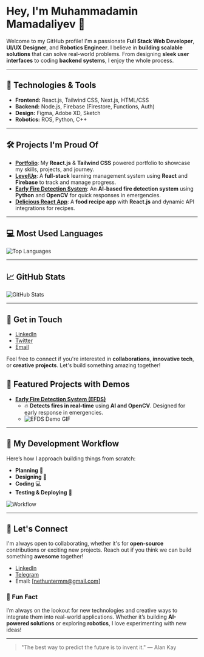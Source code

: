 # Hey, I'm Muhammadamin Mamadaliyev 👋

Welcome to my GitHub profile! I'm a passionate **Full Stack Web Developer**, **UI/UX Designer**, and **Robotics Engineer**. I believe in **building scalable solutions** that can solve real-world problems. From designing **sleek user interfaces** to coding **backend systems**, I enjoy the whole process.

---

## 🚀 Technologies & Tools

- **Frontend:** React.js, Tailwind CSS, Next.js, HTML/CSS
- **Backend:** Node.js, Firebase (Firestore, Functions, Auth)
- **Design:** Figma, Adobe XD, Sketch
- **Robotics:** ROS, Python, C++

---

## 🛠️ Projects I'm Proud Of

- [**Portfolio**](https://mamadaliyev.vercel.app): My **React.js** & **Tailwind CSS** powered portfolio to showcase my skills, projects, and journey.
- [**LevelUp**](https://github.com/mamadaliyev66/LevelUp): A **full-stack** learning management system using **React** and **Firebase** to track and manage progress.
- [**Early Fire Detection System**](https://github.com/mamadaliyev66/EarlyFireDetectionSystem): An **AI-based fire detection system** using **Python** and **OpenCV** for quick responses in emergencies.
- [**Delicious React App**](https://github.com/mamadaliyev66/delicious_-__React_APP__-): A **food recipe app** with **React.js** and dynamic API integrations for recipes.

---

## 💻 Most Used Languages
![Top Languages](https://github-readme-stats.vercel.app/api/top-langs/?username=mamadaliyev66&layout=compact)

---

## 📈 GitHub Stats

![GitHub Stats](https://github-readme-stats.vercel.app/api?username=mamadaliyev66&show_icons=true&theme=radical)

---

## 🔗 Get in Touch

- [LinkedIn](https://www.linkedin.com/in/mamadaliyev) 
- [Twitter](https://twitter.com/mamadaliyev66) 
- [Email](mailto:mamadaliyev66@example.com)

Feel free to connect if you're interested in **collaborations**, **innovative tech**, or **creative projects**. Let's build something amazing together!

## 🚀 Featured Projects with Demos


- [**Early Fire Detection System (EFDS)**](https://github.com/mamadaliyev66/EarlyFireDetectionSystem)
  - 🔥 **Detects fires in real-time** using **AI and OpenCV**. Designed for early response in emergencies.
  - ![EFDS Demo GIF](https://media.giphy.com/media/YZ7IWkBz5sMl5qHcxN/giphy.gif)


---

## 🔨 My Development Workflow

Here’s how I approach building things from scratch:
- **Planning** 🧠
- **Designing** 🎨
- **Coding** 💻
- **Testing & Deploying** 🚀

![Workflow](https://example.com/workflow-animation.gif)

---
## 💬 Let's Connect

I'm always open to collaborating, whether it's for **open-source** contributions or exciting new projects. Reach out if you think we can build something **awesome** together!

- [LinkedIn]([https://www.linkedin.com/in/mamadaliyev](https://www.linkedin.com/in/muhammadamin-mamadaliyev-a87307353))
- [Telegram](https://t.me/Just_Takoshi)
- Email: [nethuntermm@gmail.com]

### 🎉 Fun Fact
I’m always on the lookout for new technologies and creative ways to integrate them into real-world applications. Whether it’s building **AI-powered solutions** or exploring **robotics**, I love experimenting with new ideas!

---

> "The best way to predict the future is to invent it." — Alan Kay
